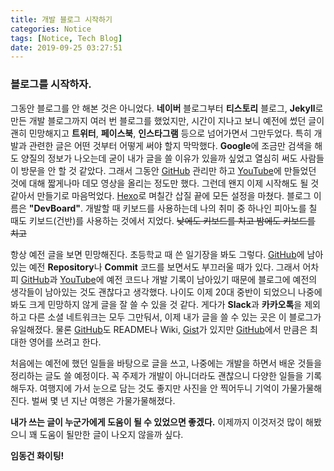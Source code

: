 ```yaml
---
title: 개발 블로그 시작하기
categories: Notice
tags: [Notice, Tech Blog]
date: 2019-09-25 03:27:51
---
```

### 블로그를 시작하자.

그동안 블로그를 안 해본 것은 아니었다. **네이버** 블로그부터 **티스토리** 블로그, **Jekyll**로 만든 개발 블로그까지 여러 번 블로그를 했었지만, 시간이 지나고 보니 예전에 썼던 글이 괜히 민망해지고 **트위터**, **페이스북**, **인스타그램** 등으로 넘어가면서 그만두었다. 특히 개발과 관련한 글은 어떤 것부터 어떻게 써야 할지 막막했다. **Google**에 조금만 검색을 해도 양질의 정보가 나오는데 굳이 내가 글을 쓸 이유가 있을까 싶었고 열심히 써도 사람들이 방문을 안 할 것 같았다. 그래서 그동안 [GitHub](https://github.com/PW486) 관리만 하고 [YouTube](https://www.youtube.com/channel/UCVcNzIBhkjL4NGsUgLy2Yxg/videos)에 만들었던 것에 대해 짧게나마 데모 영상을 올리는 정도만 했다. 그런데 왠지 이제 시작해도 될 것 같아서 만들기로 마음먹었다. [Hexo](https://github.com/hexojs/hexo)로 며칠간 삽질 끝에 모든 설정을 마쳤다. 블로그 이름은 **"DevBoard"**. 개발할 때 키보드를 사용하는데 나의 취미 중 하나인 피아노를 칠 때도 키보드(건반)를 사용하는 것에서 지었다. ~~낮에도 키보드를 치고 밤에도 키보드를 치고~~

항상 예전 글을 보면 민망해진다. 초등학교 때 쓴 일기장을 봐도 그렇다. [GitHub](https://github.com/PW486)에 남아 있는 예전 **Repository**나 **Commit** 코드를 보면서도 부끄러울 때가 있다. 그래서 어차피 [GitHub](https://github.com/PW486)과 [YouTube](https://www.youtube.com/channel/UCVcNzIBhkjL4NGsUgLy2Yxg/videos)에 예전 코드나 개발 기록이 남아있기 때문에 블로그에 예전의 생각들이 남아있는 것도 괜찮다고 생각했다. 나이도 이제 20대 중반이 되었으니 나중에 봐도 크게 민망하지 않게 글을 잘 쓸 수 있을 것 같다. 게다가 **Slack**과 **카카오톡**을 제외하고 다른 소셜 네트워크는 모두 그만둬서, 이제 내가 글을 쓸 수 있는 곳은 이 블로그가 유일해졌다. 물론 [GitHub](https://github.com/PW486)도 README나 Wiki, [Gist](https://gist.github.com/PW486)가 있지만 [GitHub](https://github.com/PW486)에서 만큼은 최대한 영어를 쓰려고 한다.

처음에는 예전에 했던 일들을 바탕으로 글을 쓰고, 나중에는 개발을 하면서 배운 것들을 정리하는 글도 쓸 예정이다. 꼭 주제가 개발이 아니더라도 괜찮으니 다양한 일들을 기록해두자. 여행지에 가서 눈으로 담는 것도 좋지만 사진을 안 찍어두니 기억이 가물가물해진다. 벌써 몇 년 지난 여행은 가물가물해졌다.

**내가 쓰는 글이 누군가에게 도움이 될 수 있었으면 좋겠다.** 이제까지 이것저것 많이 해봤으니 꽤 도움이 될만한 글이 나오지 않을까 싶다.

**임동건 화이팅!**